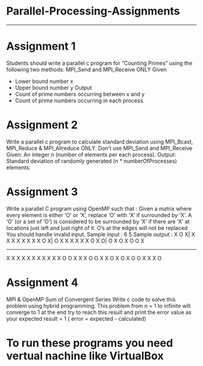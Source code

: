 # Parallel-Processing-Assignments
------------------------------------------

# Assignment 1
Students should write a parallel c program for “Counting Primes” using the 
following two methods: MPI_Send and MPI_Receive ONLY 
Given  
- Lower bound number x 
- Upper bound number y 
Output  
- Count of prime numbers occurring between x and y 
- Count of prime numbers occurring in each process. 


# Assignment 2
Write a parallel c program to calculate standard deviation using MPI_Bcast, MPI_Reduce
& MPI_Allreduce ONLY. Don’t use MPI_Send and MPI_Receive
Given:
An integer n (number of elements per each process).
Output:
Standard deviation of randomly generated (n * numberOfProcesses) elements.


# Assignment 3
Write a parallel C program using OpenMP such that :
Given a matrix where every element is either ‘O’ or ‘X’, replace ‘O’ with ‘X’ if surrounded
by ‘X’. A ‘O’ (or a set of ‘O’) is considered to be surrounded by ‘X’ if there are ‘X’ at
locations just left and just right of it.
O’s at the edges will not be replaced
You should handle invalid input.
Sample input :
6 5 Sample output :
X O X| X X X X X X X
X O X| O X X X X X X
O X O| O X O X O O X
- - - 
X X X X X X X X X X
X O O X X X O O X X
O X O X O O X X X O


# Assignment 4
MPI & OpenMP
Sum of Convergent Series
Write c code to solve this problem using hybrid programming.
This problem from n = 1 to infinite will converge to 1 at the end try to reach this result
and print the error value as your expected result = 1 ( error = expected - calculated)


# To run these programs you need vertual nachine like VirtualBox
